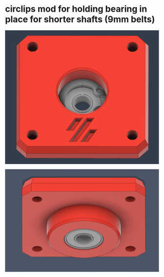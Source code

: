 # circlips mod for holding bearing in place for shorter shafts (9mm belts)

<p align="center">
  <img src="steve1.png">
</p>


<p align="center">
  <img src="steve2.png">
</p>
